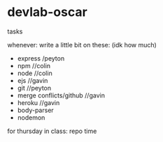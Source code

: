 # devlab-oscar

tasks

whenever: 
  write a little bit on these: (idk how much)
  - express /peyton
  - npm //colin
  - node //colin
  - ejs //gavin
  - git //peyton
  - merge conflicts/github //gavin
  - heroku //gavin
  - body-parser 
  - nodemon
  
  
for thursday in class: 
  repo time
